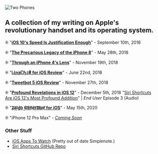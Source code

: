 ![Two Phones](https://i.snap.as/Vf2oj55.jpg)

## A collection of my writing on Apple's revolutionary handset and its operating system.

⁜ "[**iOS 10's Speed Is Justification Enough**](https://bilge.world/ios-10-review-speed)" - September 10th, 2016

⁜ "[**The Precarious Legacy of the iPhone 8**](https://bilge.world/iphone-8-plus-review)" - May 28th, 2018

⁜ "[**Through an iPhone 4's Lens**](https://bilge.world/iphone4-photography)" - November 19th, 2018

⁜ "[**⨃🄝ɨ∁ɧ⍙℟ for iOS Review**](https://bilge.world/unichar-for-ios-app-review)" - June 22nd, 2018

⁜ "[**Tweetbot 5 iOS Review**](https://bilge.world/tweetbot-5-ios-review)" - November 27th, 2018

⁜ "[**Profound Revelations in iOS 12**](https://bilge.world/siri-shortcuts-ios12-review)" - December 5th, 2018
"[Siri Shortcuts Are iOS 12's Most Profound Addition](https://anchor.fm/davidblue/episodes/Siri-Shortcuts-Are-iOS-12s-Most-Profound-Addition-e2eepe/a-a235vs3)" | *End User* Episode 3 (Audio)

⁜ "[**Z̴͏a͞l͟g͝o͏ ̕G͟͝e͞n͞҉è̛ŗ͡a͝͞t̴o҉r͞ for iOS**](https://bilge.world/zalgo-generator-ios-app-review)" - May 15th, 2020

⁜ "iPhone 12 Pro Max" - [*Coming Soon*](https://github.com/extratone/bilge/issues/45)

### Other Stuff

* [iOS Apps To Watch](http://simp.ly/p/kq5Khv) (Pretty out of date Simplenote.)
* [Siri Shortcuts GitHub Repo](https://github.com/extratone/shortcuts)